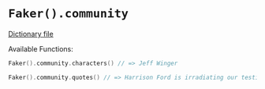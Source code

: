 # `Faker().community`

[Dictionary file](../src/main/resources/locales/en/community.yml)

Available Functions:  
```kotlin
Faker().community.characters() // => Jeff Winger

Faker().community.quotes() // => Harrison Ford is irradiating our testicles with microwave satellite transmissions!
```
